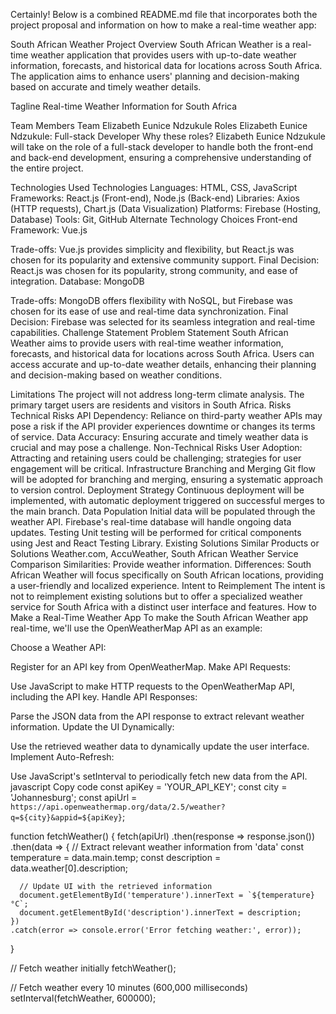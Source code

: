 
Certainly! Below is a combined README.md file that incorporates both the project proposal and information on how to make a real-time weather app:

South African Weather
Project Overview
South African Weather is a real-time weather application that provides users with up-to-date weather information, forecasts, and historical data for locations across South Africa. The application aims to enhance users' planning and decision-making based on accurate and timely weather details.

Tagline
Real-time Weather Information for South Africa

Team Members
Team
Elizabeth Eunice Ndzukule
Roles
Elizabeth Eunice Ndzukule: Full-stack Developer
Why these roles?
Elizabeth Eunice Ndzukule will take on the role of a full-stack developer to handle both the front-end and back-end development, ensuring a comprehensive understanding of the entire project.

Technologies Used
Technologies
Languages: HTML, CSS, JavaScript
Frameworks: React.js (Front-end), Node.js (Back-end)
Libraries: Axios (HTTP requests), Chart.js (Data Visualization)
Platforms: Firebase (Hosting, Database)
Tools: Git, GitHub
Alternate Technology Choices
Front-end Framework: Vue.js

Trade-offs: Vue.js provides simplicity and flexibility, but React.js was chosen for its popularity and extensive community support.
Final Decision: React.js was chosen for its popularity, strong community, and ease of integration.
Database: MongoDB

Trade-offs: MongoDB offers flexibility with NoSQL, but Firebase was chosen for its ease of use and real-time data synchronization.
Final Decision: Firebase was selected for its seamless integration and real-time capabilities.
Challenge Statement
Problem Statement
South African Weather aims to provide users with real-time weather information, forecasts, and historical data for locations across South Africa. Users can access accurate and up-to-date weather details, enhancing their planning and decision-making based on weather conditions.

Limitations
The project will not address long-term climate analysis.
The primary target users are residents and visitors in South Africa.
Risks
Technical Risks
API Dependency: Reliance on third-party weather APIs may pose a risk if the API provider experiences downtime or changes its terms of service.
Data Accuracy: Ensuring accurate and timely weather data is crucial and may pose a challenge.
Non-Technical Risks
User Adoption: Attracting and retaining users could be challenging; strategies for user engagement will be critical.
Infrastructure
Branching and Merging
Git flow will be adopted for branching and merging, ensuring a systematic approach to version control.
Deployment Strategy
Continuous deployment will be implemented, with automatic deployment triggered on successful merges to the main branch.
Data Population
Initial data will be populated through the weather API. Firebase's real-time database will handle ongoing data updates.
Testing
Unit testing will be performed for critical components using Jest and React Testing Library.
Existing Solutions
Similar Products or Solutions
Weather.com, AccuWeather, South African Weather Service
Comparison
Similarities: Provide weather information.
Differences: South African Weather will focus specifically on South African locations, providing a user-friendly and localized experience.
Intent to Reimplement
The intent is not to reimplement existing solutions but to offer a specialized weather service for South Africa with a distinct user interface and features.
How to Make a Real-Time Weather App
To make the South African Weather app real-time, we'll use the OpenWeatherMap API as an example:

Choose a Weather API:

Register for an API key from OpenWeatherMap.
Make API Requests:

Use JavaScript to make HTTP requests to the OpenWeatherMap API, including the API key.
Handle API Responses:

Parse the JSON data from the API response to extract relevant weather information.
Update the UI Dynamically:

Use the retrieved weather data to dynamically update the user interface.
Implement Auto-Refresh:

Use JavaScript's setInterval to periodically fetch new data from the API.
javascript
Copy code
const apiKey = 'YOUR_API_KEY';
const city = 'Johannesburg';
const apiUrl = `https://api.openweathermap.org/data/2.5/weather?q=${city}&appid=${apiKey}`;

function fetchWeather() {
  fetch(apiUrl)
    .then(response => response.json())
    .then(data => {
      // Extract relevant weather information from 'data'
      const temperature = data.main.temp;
      const description = data.weather[0].description;

      // Update UI with the retrieved information
      document.getElementById('temperature').innerText = `${temperature}°C`;
      document.getElementById('description').innerText = description;
    })
    .catch(error => console.error('Error fetching weather:', error));
}

// Fetch weather initially
fetchWeather();

// Fetch weather every 10 minutes (600,000 milliseconds)
setInterval(fetchWeather, 600000);
